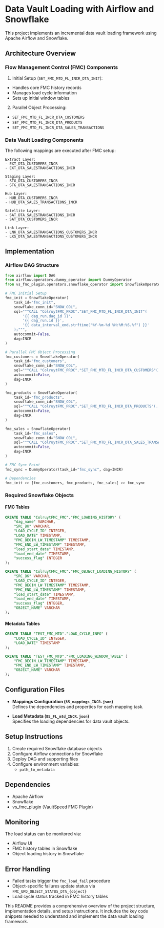 
# Data Vault Loading with Airflow and Snowflake

This project implements an incremental data vault loading framework using Apache Airflow and Snowflake.

## Architecture Overview

### Flow Management Control (FMC) Components

1. Initial Setup (`SET_FMC_MTD_FL_INCR_DTA_INIT`):
- Handles core FMC history records
- Manages load cycle information
- Sets up initial window tables

2. Parallel Object Processing:
- `SET_FMC_MTD_FL_INCR_DTA_CUSTOMERS`
- `SET_FMC_MTD_FL_INCR_DTA_PRODUCTS` 
- `SET_FMC_MTD_FL_INCR_DTA_SALES_TRANSACTIONS`

### Data Vault Loading Components

The following mappings are executed after FMC setup:

```text
Extract Layer:
- EXT_DTA_CUSTOMERS_INCR
- EXT_DTA_SALESTRANSACTIONS_INCR

Staging Layer:  
- STG_DTA_CUSTOMERS_INCR
- STG_DTA_SALESTRANSACTIONS_INCR

Hub Layer:
- HUB_DTA_CUSTOMERS_INCR
- HUB_DTA_SALES_TRANSACTIONS_INCR 

Satellite Layer:
- SAT_DTA_SALESTRANSACTIONS_INCR
- SAT_DTA_CUSTOMERS_INCR

Link Layer:
- LNK_DTA_SALESTRANSACTIONS_CUSTOMERS_INCR
- LKS_DTA_SALESTRANSACTIONS_CUSTOMERS_INCR
```

## Implementation

### Airflow DAG Structure

```python
from airflow import DAG
from airflow.operators.dummy_operator import DummyOperator
from vs_fmc_plugin.operators.snowflake_operator import SnowflakeOperator

# FMC Initial Setup
fmc_init = SnowflakeOperator(
    task_id="fmc_init", 
    snowflake_conn_id="SNOW_COL", 
    sql="""CALL "ColruytFMC_PROC"."SET_FMC_MTD_FL_INCR_DTA_INIT"(
        '{{ dag_run.dag_id }}', 
        '{{ dag_run.id }}', 
        '{{ data_interval_end.strftime("%Y-%m-%d %H:%M:%S.%f") }}'
    );""", 
    autocommit=False, 
    dag=INCR
)

# Parallel FMC Object Processing
fmc_customers = SnowflakeOperator(
    task_id="fmc_customers",
    snowflake_conn_id="SNOW_COL",
    sql="""CALL "ColruytFMC_PROC"."SET_FMC_MTD_FL_INCR_DTA_CUSTOMERS"(...);""",
    autocommit=False,
    dag=INCR  
)

fmc_products = SnowflakeOperator(
    task_id="fmc_products",
    snowflake_conn_id="SNOW_COL", 
    sql="""CALL "ColruytFMC_PROC"."SET_FMC_MTD_FL_INCR_DTA_PRODUCTS"(...);""",
    autocommit=False,
    dag=INCR
)

fmc_sales = SnowflakeOperator(
    task_id="fmc_sales",
    snowflake_conn_id="SNOW_COL",
    sql="""CALL "ColruytFMC_PROC"."SET_FMC_MTD_FL_INCR_DTA_SALES_TRANSACTIONS"(...);""",
    autocommit=False,
    dag=INCR
)

# FMC Sync Point
fmc_sync = DummyOperator(task_id="fmc_sync", dag=INCR)

# Dependencies
fmc_init >> [fmc_customers, fmc_products, fmc_sales] >> fmc_sync
```

### Required Snowflake Objects

#### FMC Tables

```sql
CREATE TABLE "ColruytFMC_FMC"."FMC_LOADING_HISTORY" (
    "dag_name" VARCHAR,
    "SRC_BK" VARCHAR,
    "LOAD_CYCLE_ID" INTEGER,
    "LOAD_DATE" TIMESTAMP,
    "FMC_BEGIN_LW_TIMESTAMP" TIMESTAMP,
    "FMC_END_LW_TIMESTAMP" TIMESTAMP,
    "load_start_date" TIMESTAMP,
    "load_end_date" TIMESTAMP,
    "success_flag" INTEGER
);

CREATE TABLE "ColruytFMC_FMC"."FMC_OBJECT_LOADING_HISTORY" (
    "SRC_BK" VARCHAR,
    "LOAD_CYCLE_ID" INTEGER,
    "FMC_BEGIN_LW_TIMESTAMP" TIMESTAMP,
    "FMC_END_LW_TIMESTAMP" TIMESTAMP,
    "load_start_date" TIMESTAMP,
    "load_end_date" TIMESTAMP,
    "success_flag" INTEGER,
    "OBJECT_NAME" VARCHAR
);
```

#### Metadata Tables

```sql
CREATE TABLE "TEST_FMC_MTD"."LOAD_CYCLE_INFO" (
    "LOAD_CYCLE_ID" INTEGER,
    "LOAD_DATE" TIMESTAMP
);

CREATE TABLE "TEST_FMC_MTD"."FMC_LOADING_WINDOW_TABLE" (
    "FMC_BEGIN_LW_TIMESTAMP" TIMESTAMP,
    "FMC_END_LW_TIMESTAMP" TIMESTAMP,
    "OBJECT_NAME" VARCHAR
);
```

## Configuration Files

- **Mappings Configuration (`85_mappings_INCR.json`)**  
Defines the dependencies and properties for each mapping task.

- **Load Metadata (`85_FL_mtd_INCR.json`)**  
Specifies the loading dependencies for data vault objects.

## Setup Instructions

1. Create required Snowflake database objects  
2. Configure Airflow connections for Snowflake  
3. Deploy DAG and supporting files  
4. Configure environment variables:  
    - `path_to_metadata`  

## Dependencies

- Apache Airflow  
- Snowflake  
- vs_fmc_plugin (VaultSpeed FMC Plugin)  

## Monitoring

The load status can be monitored via:

- Airflow UI  
- FMC history tables in Snowflake  
- Object loading history in Snowflake  

## Error Handling

- Failed tasks trigger the `fmc_load_fail` procedure  
- Object-specific failures update status via `FMC_UPD_OBJECT_STATUS_DTA_{object}`  
- Load cycle status tracked in FMC history tables  

This README provides a comprehensive overview of the project structure, implementation details, and setup instructions. It includes the key code snippets needed to understand and implement the data vault loading framework.

